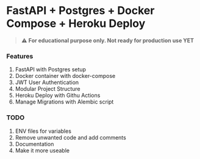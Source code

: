 # FastAPI + Postgres + Docker Compose + Heroku Deploy

> :warning: **For educational purpose only. Not ready for production use YET**

### Features
1. FastAPI with Postgres setup
2. Docker container with docker-compose
3. JWT User Authentication
4. Modular Project Structure
5. Heroku Deploy with Githu Actions
6. Manage Migrations with Alembic script

### TODO
1. ENV files for variables
2. Remove unwanted code and add comments
3. Documentation
4. Make it more useable

